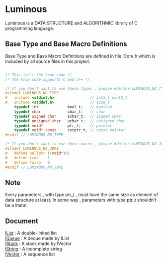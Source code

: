 # Luminous
Luminous is a DATA STRUCTURE and ALGORITHMIC library of C programming language.

## Base Type and Base Macro Definitions
Base Type and Base Macro Definitions are defined in file lCore.h 
which is included by all source files in this project.
```C

/* This isn't the true code */
/* The true code supports C and C++ */

/* If you don't want to use these types , please #define LUMINOUS_NO_TYPE */
#ifndef LUMINOUS_NO_TYPE
#	include <stdint.h>                // intX_t uintX_t
#	include <stddef.h>                // size_t
	typedef int             bool_t;   // boolean
	typedef char            char_t;   // char
	typedef signed char     schar_t;  // signed char
	typedef unsigned char   uchar_t;  // unsigned char
	typedef void*           ptr_t;    // pointer
	typedef void* const     cstptr_t; // const pointer
#endif // LUMINOUS_NO_TYPE

/* If you don't want to use these macro , please #define LUMINOUS_NO_JOKE */
#ifndef LUMINOUS_NO_JOKE
#	define nullptr ((void*)0)
#	define true    1
#	define false   0
#endif // LUMINOUS_NO_JOKE
```

## Note
Every parameters , with type ptr_t , must have the same size as element of data structure at least. In some way , parameters with type ptr_t shouldn't be a literal.

## Document
[lList](doc/lList.md) : A double-linked list  
[lQueue](doc/lQueue.md) : A deque  made by lList  
[lStack](doc/lStack.md) : A stack  made by lVector  
[lString](doc/lString.md) : A incomplete string    
[lVector](doc/lVector.md) : A sequence list  

